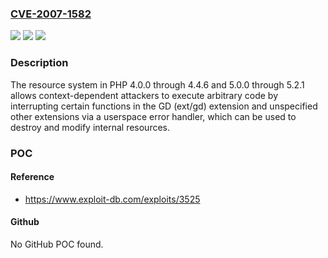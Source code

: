### [CVE-2007-1582](https://cve.mitre.org/cgi-bin/cvename.cgi?name=CVE-2007-1582)
![](https://img.shields.io/static/v1?label=Product&message=n%2Fa&color=blue)
![](https://img.shields.io/static/v1?label=Version&message=n%2Fa&color=blue)
![](https://img.shields.io/static/v1?label=Vulnerability&message=n%2Fa&color=brighgreen)

### Description

The resource system in PHP 4.0.0 through 4.4.6 and 5.0.0 through 5.2.1 allows context-dependent attackers to execute arbitrary code by interrupting certain functions in the GD (ext/gd) extension and unspecified other extensions via a userspace error handler, which can be used to destroy and modify internal resources.

### POC

#### Reference
- https://www.exploit-db.com/exploits/3525

#### Github
No GitHub POC found.

